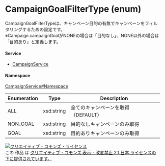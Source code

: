 

# CampaignGoalFilterType (enum)

CampaignGoalFilterTypeは、キャンペーン目的の有無でキャンペーンをフィルタリングするための設定です。<br>
※Campaign.campaignGoalがNONEの場合は「目的なし」、NONE以外の場合は「目的あり」と定義します。


#### Service

+ [CampaignService](../../services/CampaignService.md)

#### Namespace

[CampaignService#Namespace](../../services/CampaignService.md#namespace)

| Enumeration  |       Type       |          Description          |
| ------------ | ---------------- | ----------------------------- |
| ALL | xsd:string | 全てのキャンペーンを取得（DEFAULT） |
| NON_GOAL | xsd:string | 目的なしキャンペーンのみ取得 |
| GOAL | xsd:string | 目的ありキャンペーンのみ取得 |

<a rel="license" href="http://creativecommons.org/licenses/by-nd/2.1/jp/"><img alt="クリエイティブ・コモンズ・ライセンス" style="border-width:0" src="https://i.creativecommons.org/l/by-nd/2.1/jp/88x31.png" /></a><br />この 作品 は <a rel="license" href="http://creativecommons.org/licenses/by-nd/2.1/jp/">クリエイティブ・コモンズ 表示 - 改変禁止 2.1 日本 ライセンスの下に提供されています。</a>
